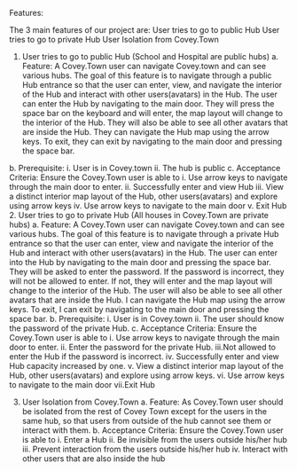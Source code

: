 Features:

The 3 main features of our project are:
User tries to go to public Hub
User tries to go to private Hub
User Isolation from Covey.Town

1. User tries to go to public Hub (School and Hospital are public hubs)
a. Feature: A Covey.Town user can navigate Covey.town and can see various hubs. The goal of this feature is to navigate through a public Hub entrance so that the user can enter, view, and navigate the interior of the Hub and interact with other users(avatars) in the Hub. The user can enter the Hub by navigating to the main door. They will press the space bar on the keyboard and will enter, the map layout will change to the interior of the Hub. They will also be able to see all other avatars that are inside the Hub. They can navigate the Hub map using the arrow keys. To exit, they can exit by navigating to the main door and pressing the space bar. 

b. Prerequisite: 
i.  User is in Covey.town
ii. The hub is public
c. Acceptance Criteria: 
Ensure the Covey.Town user is able to
i.   Use arrow keys to navigate through the main door to enter.
ii.  Successfully enter and view Hub 
iii. View a distinct interior map layout of the Hub, other users(avatars) and explore using arrow keys
iv.   Use arrow keys to navigate to the main door
v.  Exit Hub 
2. User tries to go to private Hub (All houses in Covey.Town are private hubs)
a. Feature: A Covey.Town user can navigate Covey.town and can see various hubs. The goal of this feature is to navigate through a private Hub entrance so that the user can enter, view and navigate the interior of the Hub and interact with other users(avatars) in the Hub. The user can enter into the Hub by navigating to the main door and pressing the space bar. They will be asked to enter the password. If the password is incorrect, they will not be allowed to enter.  If not, they will enter and the map layout will change to the interior of the Hub. The user will also be able to see all other avatars that are inside the Hub. I can navigate the Hub map using the arrow keys. To exit, I can exit by navigating to the main door and pressing the space bar.
b. Prerequisite: 
i.   User is in Covey.town
ii.  The user should know the password of the private Hub.
c. Acceptance Criteria:
   Ensure the Covey.Town user is able to 
i.  Use arrow keys to navigate through the main door to enter.
ii. Enter the password for the private Hub.
iii.Not allowed to enter the Hub if the password is incorrect.
iv. Successfully enter and view Hub capacity increased by one. 
v.  View a distinct interior map layout of the Hub, other users(avatars) and explore using arrow keys.
vi. Use arrow keys to navigate to the main door
vii.Exit Hub

3. User Isolation from Covey.Town
a. Feature: As Covey.Town user should be isolated from the rest of Covey Town except for the users in the same hub, so that users from outside of the hub cannot see them or interact with them.
b. Acceptance Criteria: 
Ensure the Covey.Town user is able to
i. Enter a Hub
ii. Be invisible from the users outside his/her hub
iii. Prevent interaction from the users outside his/her hub
iv. Interact with other users that are also inside the hub



